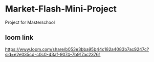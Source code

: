 # Market-Flash-Mini-Project
Project for Masterschool
## loom link ##
https://www.loom.com/share/b053e3bba95b44c182a4083b7ac9247c?sid=e2e035cd-c0c0-43af-9074-7b917ac23761

